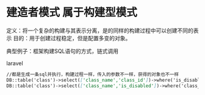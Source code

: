 # 建造者模式 属于构建型模式定义：将一个复杂的构建与其表示分离，是的同样的构建过程中可以创建不同的表示目的：用于创建过程稳定，但是配置多变的对象。典型例子：框架构建SQL语句的方式，链式调用laravel ```markdown//都是生成一条sql并执行，构建过程一样，传入的参数不一样，获得的对象也不一样DB::table('class')->select(['class_name','class_id'])->where('is_disabled', true)->get();DB::table('class')->select(['class_name','is_disabled'])->where('class_id', 1)->get();```